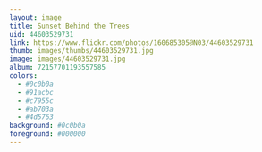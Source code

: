 ```yaml
---
layout: image
title: Sunset Behind the Trees
uid: 44603529731
link: https://www.flickr.com/photos/160685305@N03/44603529731
thumb: images/thumbs/44603529731.jpg
image: images/44603529731.jpg
album: 72157701193557585
colors: 
  - #0c0b0a
  - #91acbc
  - #c7955c
  - #ab703a
  - #4d5763
background: #0c0b0a
foreground: #000000
---
```


